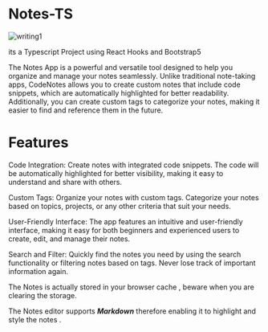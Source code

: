 # Notes-TS
![writing1](https://github.com/HiteshYadav007/Notes-TS/assets/97785257/b50813d1-f8b2-43c6-90e8-8cc8eff87820)

its a Typescript Project using React Hooks and Bootstrap5 

The Notes App is a powerful and versatile tool designed to help you organize and manage your notes seamlessly. Unlike traditional note-taking apps, CodeNotes allows you to create custom notes that include code snippets, which are automatically highlighted for better readability. Additionally, you can create custom tags to categorize your notes, making it easier to find and reference them in the future.

# Features

Code Integration: Create notes with integrated code snippets. The code will be automatically highlighted for better visibility, making it easy to understand and share with others.

Custom Tags: Organize your notes with custom tags. Categorize your notes based on topics, projects, or any other criteria that suit your needs.

User-Friendly Interface: The app features an intuitive and user-friendly interface, making it easy for both beginners and experienced users to create, edit, and manage their notes.

Search and Filter: Quickly find the notes you need by using the search functionality or filtering notes based on tags. Never lose track of important information again.

The Notes is actually stored in your browser cache , beware when you are clearing the storage.

The Notes editor supports ***Markdown*** therefore enabling it to highlight and style the notes . 
